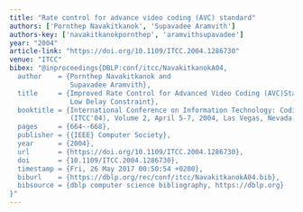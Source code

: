 ```yaml
---
title: "Rate control for advance video coding (AVC) standard"
authors: ['Pornthep Navakitkanok', 'Supavadee Aramvith']
authors-key: ['navakitkanokpornthep', 'aramvithsupavadee']
year: "2004"
article-link: "https://doi.org/10.1109/ITCC.2004.1286730"
venue: "ITCC"
bibex: "@inproceedings{DBLP:conf/itcc/NavakitkanokA04,
  author    = {Pornthep Navakitkanok and
               Supavadee Aramvith},
  title     = {Improved Rate Control for Advanced Video Coding (AVC)Standard under
               Low Delay Constraint},
  booktitle = {International Conference on Information Technology: Coding and Computing
               (ITCC'04), Volume 2, April 5-7, 2004, Las Vegas, Nevada, {USA}},
  pages     = {664--668},
  publisher = {{IEEE} Computer Society},
  year      = {2004},
  url       = {https://doi.org/10.1109/ITCC.2004.1286730},
  doi       = {10.1109/ITCC.2004.1286730},
  timestamp = {Fri, 26 May 2017 00:50:54 +0200},
  biburl    = {https://dblp.org/rec/conf/itcc/NavakitkanokA04.bib},
  bibsource = {dblp computer science bibliography, https://dblp.org}
}"
---
```

